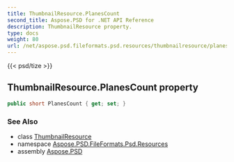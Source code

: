 ```yaml
---
title: ThumbnailResource.PlanesCount
second_title: Aspose.PSD for .NET API Reference
description: ThumbnailResource property. 
type: docs
weight: 80
url: /net/aspose.psd.fileformats.psd.resources/thumbnailresource/planescount/
---
```

{{< psd/tize >}}
## ThumbnailResource.PlanesCount property

```csharp
public short PlanesCount { get; set; }
```

### See Also

* class [ThumbnailResource](../)
* namespace [Aspose.PSD.FileFormats.Psd.Resources](../../thumbnailresource/)
* assembly [Aspose.PSD](../../../)


